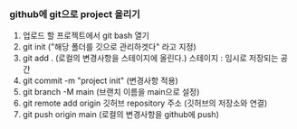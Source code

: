 ### github에 git으로 project 올리기

1. 업로드 할 프로젝트에서 git bash 열기
2. git init ("해당 폴더를 깃으로 관리하겟다" 라고 지정)
3. git add . (로컬의 변경사항을 스테이지에 올린다.) 스테이지 : 임시로 저장되는 공간
4. git commit -m "project init" (변경사항 적용)
5. git branch -M main (브랜치 이름을 main으로 설정)
6. git remote add origin 깃허브 repository 주소 (깃허브의 저장소와 연결)
7. git push origin main (로컬의 변경사항을 github에 push)

